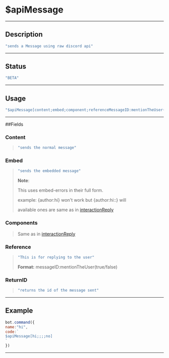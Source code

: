 # $apiMessage
------------
## Description
```js
"sends a Message using raw discord api"
```
------------
## Status
```js
"BETA"
```
------------
## Usage
```js
"$apiMessage[content;embed;component;referenceMessageID:mentionTheUser(true/yes/false/no);return Id(yes/no)]"
```
-------------
##Fields

### Content
> ```js
> "sends the normal message"
> ```

### Embed
> ```js
> "sends the embedded message"
> ```
>**Note**:
>
> This uses embed-errors in their full form.
>
> example: {author:hi} won't work but {author:hi::} will
>
> available ones are same as in [interactionReply](./usdinteractionreply.md)

### Components
> Same as in [interactionReply](./usdinteractionreply.md)

### Reference 
> ```js
> "This is for replying to the user"
> ```
> **Format:** messageID:mentionTheUser(true/false)

### ReturnID
> ```js
> "returns the id of the message sent"
> ```
--------------

## Example
```js
bot.command({
name:"hi",
code:`
$apiMessage[hi;;;;no]
`
})
```
--------------
